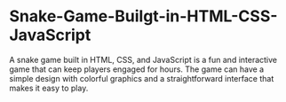 # Snake-Game-Builgt-in-HTML-CSS-JavaScript
A snake game built in HTML, CSS, and JavaScript is a fun and interactive game that can keep players engaged for hours. The game can have a simple design with colorful graphics and a straightforward interface that makes it easy to play.
